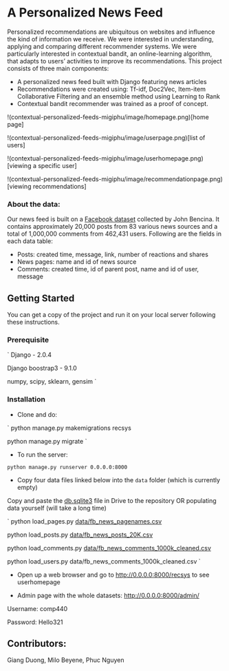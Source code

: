# A Personalized News Feed

Personalized recommendations are ubiquitous on websites and influence the kind of information we receive.
We were interested in understanding, applying and comparing different recommender systems.
We were particularly interested in contextual bandit, an online-learning algorithm, that adapts to users’ activities to improve its recommendations.
This project consists of three main components:

+ A personalized news feed built with Django featuring news articles
+ Recommendations were created using: Tf-idf, Doc2Vec, Item-item Collaborative Filtering and an ensemble method using Learning to Rank
+ Contextual bandit recommender was trained as a proof of concept.

!(contextual-personalized-feeds-migiphu/image/homepage.png)[home page]

!(contextual-personalized-feeds-migiphu/image/userpage.png)[list of users]

!(contextual-personalized-feeds-migiphu/image/userhomepage.png)[viewing a specific user]

!(contextual-personalized-feeds-migiphu/image/recommendationpage.png)[viewing recommendations]

### About the data:

Our news feed is built on a
[Facebook dataset](http://www.jbencina.com/blog/2017/07/14/facebook-news-dataset-1000k-comments-20k-posts/) collected
by John Bencina. It contains approximately 20,000 posts from 83 various news sources and a total of 1,000,000 comments from 462,431 users. Following are the fields in each data table:

+ Posts: created time, message, link, number of reactions and shares
+ News pages: name and id of news source
+ Comments: created time, id of parent post, name and id of user, message

## Getting Started

You can get a copy of the project and run it on your local server following
these instructions.

### Prerequisite

`
Django - 2.0.4

Django boostrap3 - 9.1.0

numpy, scipy, sklearn, gensim
`

### Installation

- Clone and do:

`
python manage.py makemigrations recsys

python manage.py migrate
`

- To run the server:

`
python manage.py runserver 0.0.0.0:8000
`

- Copy four data files linked below into the `data` folder (which is currently empty)

Copy and paste the [db.sqlite3](https://1fichier.com/?2r7bxhbnam) file in Drive to the repository
OR populating data yourself (will take a long time)

`
python load_pages.py [data/fb_news_pagenames.csv](https://1fichier.com/?7nskh43qry)

python load_posts.py [data/fb_news_posts_20K.csv](https://1fichier.com/?vm3o938k7w)

python load_comments.py [data/fb_news_comments_1000k_cleaned.csv](https://1fichier.com/?o53ktx5a7o)

python load_users.py data/fb_news_comments_1000k_cleaned.csv
`

- Open up a web browser and go to http://0.0.0.0:8000/recsys to see userhomepage

- Admin page with the whole datasets: http://0.0.0.0:8000/admin/

Username: comp440

Password: Hello321


## Contributors:

Giang Duong, Milo Beyene, Phuc Nguyen
